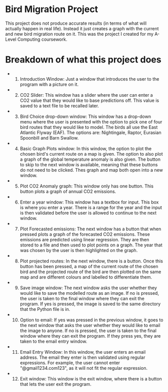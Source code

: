 # Bird Migration Project
This project does not produce accurate results (in terms of what will actually happen in real life). Instead it just creates a graph with the current and new bird migration route on it. This was the project I created for my A-Level Computing coursework.

# Breakdown of what this project does
- 1) Introduction Window: Just a window that introduces the user to the program with a picture on it. 
- 2) CO2 Slider: This window has a slider where the user can enter a CO2 value that they would like to base predictions off. This value is saved to a text file to be recalled later. 
- 3) Bird Choice drop-down window: This window has a drop-down menu where the user is presented with the option to pick one of four bird routes that they would like to model. The birds all use the East Atlantic Flyway (EAF). The options are: Nightingale, Raptor, Eurasian Spoonbill and Barn Swallow. 
-  4) Basic Graph Plots window: In this window, the option to plot the chosen bird's current route on a map is given. The option to also plot a graph of the global temperature anomaly is also given. The button to skip to the next window is available, meaning that these buttons do not need to be clicked. Thes graph and map both open into a new window.
-  5) Plot CO2 Anomaly graph: This window only has one button. This button plots a graph of annual CO2 emissions. 
-  6) Enter a year window: This window has a textbox for input. This box is where you enter a year. There is a range for the year and the input is then validated before the user is allowed to continue to the next window. 
-  7) Plot Forecasted emissions: The next window has a button that when pressed plots a graph of the forecasted CO2 emissions. These emissions are predicted using linear regression. They are then stored to a file and then used to plot points on a graph. The year that was chosen by the user is then highlighted on the graph.
-  8) Plot projected routes: In the next window, there is a button. Once this button has been pressed, a map of the current route of the chosen bird and the projected route of the bird are then plotted on the same map and are different colours and labelled to differentiate them.
-  9) Save image window: The next window asks the user whether they would like to save the modelled route as an image. If no is pressed, the user is taken to the final window where they can exit the program. If yes is pressed, the image is saved to the same directory that the Python file is in. 
-  10) Option to email: If yes was pressed in the previous window, it goes to the next window that asks the user whether they would like to email the image to anyone. If no is pressed, the user is taken to the final window where they can exit the program. If they press yes, they are taken to the email entry window.
-  11) Email Entry Window: In this window, the user enters an email address. The email they enter is then validated using regular expressions. For example, the user cannot enter "@gmail1234.com123", as it will not fit the regular expression. 
-  12) Exit window: This window is the exit window, where there is a button that lets the user exit the program.
